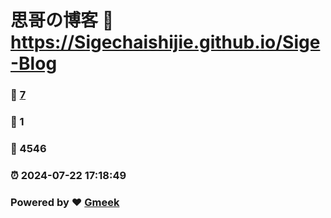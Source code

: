 # 思哥の博客 :link: https://Sigechaishijie.github.io/Sige-Blog 
### :page_facing_up: [7](https://Sigechaishijie.github.io/Sige-Blog/tag.html) 
### :speech_balloon: 1 
### :hibiscus: 4546 
### :alarm_clock: 2024-07-22 17:18:49 
### Powered by :heart: [Gmeek](https://github.com/Meekdai/Gmeek)
